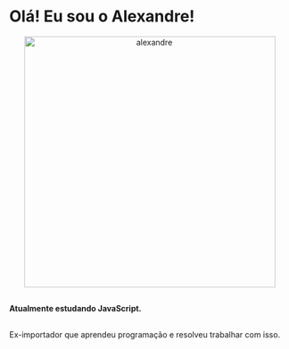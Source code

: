 <h1> Olá! Eu sou o Alexandre! </h1>


<p align="center"> <img src="https://github-readme-stats.vercel.app/api/top-langs?username=alexandre-jr-94&show_icons=true&theme=radical&locale=en&layout=compact" width="450" alt="alexandre" /></p>

##
  
  <b> Atualmente estudando JavaScript. </b>
  
  ##
  
  <p>Ex-importador que aprendeu programação e resolveu trabalhar com isso. </p>
  
 
##

